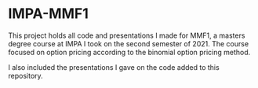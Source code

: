 # IMPA-MMF1

This project holds all code and presentations I made for MMF1, a masters degree course at IMPA 
I took on the second semester of 2021. The course focused on option pricing according to the
binomial option pricing method.

I also included the presentations I gave on the code added to this repository.
